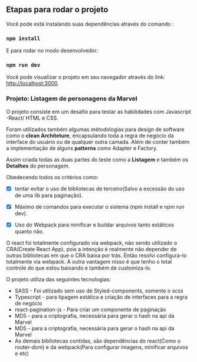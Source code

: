 ## Etapas para rodar o projeto

Você pode está instalando suas dependências através do comando :

### `npm install`


E para rodar no modo desenvolvedor:
### `npm run dev`

Você pode visualizar o projeto em seu navegador através do link: [http://localhost:3000](http://localhost:3000).

### Projeto: Listagem de personagens da Marvel

O projeto consiste em um desafio para testar as habilidades com Javascript -React/ HTML e CSS.

Foram utilizados também algumas métodologias para design de software como o **clean Architeture**, encapsulando toda a regra de negócio 
da interface do usuário ou de qualquer outra camada. Além de conter também a implementação de alguns **patterns** como Adapter e Factory.

Assim criada todas as duas partes do teste como a **Listagem** e também os **Detalhes** do personagem.

Obedecendo todos os critérios como: 
 - [X] tentar evitar o uso de bibliotecas de terceiro(Salvo a excessão do uso de uma lib para paginação).
 - [X] Máximo de comandos para executar o sistema (npm install e npm run dev).
 - [X] Uso do Webpack para minificar e buildar arquivos tanto estáticos quanto não.
 
 
 O react foi totalmente configurado via webpack, não sendo utilizado o CRA(Create React App), pois a intenção é realmente não depender de outras bibliotecas em que o 
 CRA baixa por trás. Então resolvi configura-lo totalmente via webpack. A outra vantagem nisso é que tenho o total controle do que estou baixando e também de customiza-lo.
 
 O projeto utiliza das seguintes tecnologias:
 
 * SASS - Foi utilizado sem uso de Styled-components, somente o scss
 * Typescript - para tipagem estática e criação de interfaces para a regra de negócio
 * react-pagination-js - Para criar um componente de paginação
 * MD5 - para a criptografia, necessária para gerar o hash na api da Marvel
 * MD5 - para a criptografia, necessária para gerar o hash na api da Marvel
 * As demais bibliotecas contidas, são dependências do react(Como o router-dom) e da webpack(Para configurar imagens, minificar arquivos e etc)




